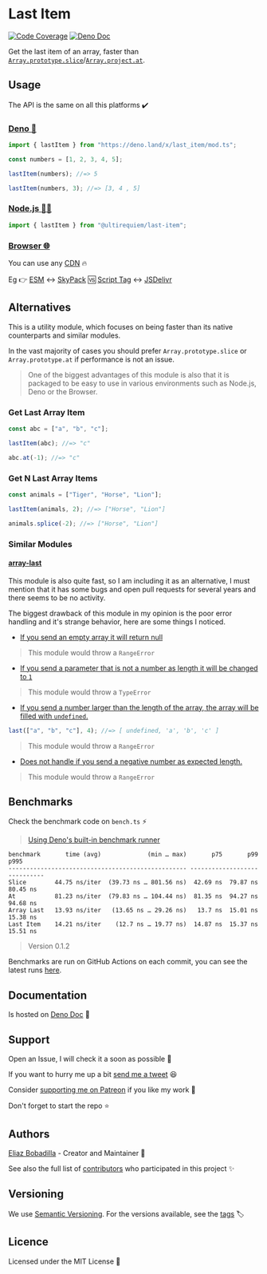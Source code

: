 # Last Item

[![Code Coverage](https://codecov.io/gh/ultirequiem/last_item/branch/main/graph/badge.svg)](https://codecov.io/gh/ultirequiem/last_item)
[![Deno Doc](https://doc.deno.land/badge.svg)](https://doc.deno.land/https/deno.land/x/last_item/mod.ts)

Get the last item of an array, faster than
[`Array.prototype.slice`](https://developer.mozilla.org/docs/Web/JavaScript/Reference/Global_Objects/Array/slice)/[`Array.project.at`](https://developer.mozilla.org/docs/Web/JavaScript/Reference/Global_Objects/Array/at).

## Usage

The API is the same on all this platforms ✔️

### [Deno 🦕](https://deno.land/x/last_item)

```javascript
import { lastItem } from "https://deno.land/x/last_item/mod.ts";

const numbers = [1, 2, 3, 4, 5];

lastItem(numbers); //=> 5

lastItem(numbers, 3); //=> [3, 4 , 5]
```

### [Node.js 🐢🚀](https://npmjs.com/package/@ultirequiem/last-item)

```javascript
import { lastItem } from "@ultirequiem/last-item";
```

### [Browser 🌐](https://developer.mozilla.org/en-US/docs/Glossary/Browser)

You can use any [CDN](https://en.wikipedia.org/wiki/Content_delivery_network) 🔥

Eg 👉
[ESM](https://developer.mozilla.org/en-US/docs/Web/JavaScript/Guide/Modules) ↔️
[SkyPack](https://cdn.skypack.dev/@ultirequiem/random-item) 🆚
[Script Tag](https://developer.mozilla.org/en-US/docs/Web/HTML/Element/script)
↔️ [JSDelivr](https://cdn.jsdelivr.net/npm/@ultirequiem/random-item)

## Alternatives

This is a utility module, which focuses on being faster than its native
counterparts and similar modules.

In the vast majority of cases you should prefer `Array.prototype.slice` or
`Array.prototype.at` if performance is not an issue.

> One of the biggest advantages of this module is also that it is packaged to be
> easy to use in various environments such as Node.js, Deno or the Browser.

### Get Last Array Item

```javascript
const abc = ["a", "b", "c"];

lastItem(abc); //=> "c"

abc.at(-1); //=> "c"
```

### Get N Last Array Items

```javascript
const animals = ["Tiger", "Horse", "Lion"];

lastItem(animals, 2); //=> ["Horse", "Lion"]

animals.splice(-2); //=> ["Horse", "Lion"]
```

### Similar Modules

#### [array-last](https://github.com/jonschlinkert/array-last)

This module is also quite fast, so I am including it as an alternative, I must
mention that it has some bugs and open pull requests for several years and there
seems to be no activity.

The biggest drawback of this module in my opinion is the poor error handling and
it's strange behavior, here are some things I noticed.

- [If you send an empty array it will return null](https://github.com/jonschlinkert/array-last/blob/master/index.js#L16)

> This module would throw a `RangeError`

- [If you send a parameter that is not a number as length it will be changed to
  `1`](https://github.com/jonschlinkert/array-last/blob/master/index.js#L20)

> This module would throw a `TypeError`

- [If you send a number larger than the length of the array, the array will be filled with `undefined`.](https://github.com/jonschlinkert/array-last/issues/6)

```javascript
last(["a", "b", "c"], 4); //=> [ undefined, 'a', 'b', 'c' ]
```

> This module would throw a `RangeError`

- [Does not handle if you send a negative number as expected length.](https://github.com/jonschlinkert/array-last/issues/10)

> This module would throw a `RangeError`

## Benchmarks

Check the benchmark code on `bench.ts` ⚡

> [Using Deno's built-in benchmark runner](https://deno.land/manual/tools/benchmarker)

```
benchmark       time (avg)             (min … max)       p75       p99      p995
-------------------------------------------------- -----------------------------
Slice        44.75 ns/iter  (39.73 ns … 801.56 ns)  42.69 ns  79.87 ns  80.45 ns
At           81.23 ns/iter  (79.83 ns … 104.44 ns)  81.35 ns  94.27 ns  94.68 ns
Array Last   13.93 ns/iter   (13.65 ns … 29.26 ns)   13.7 ns  15.01 ns  15.38 ns
Last Item    14.21 ns/iter    (12.7 ns … 19.77 ns)  14.87 ns  15.37 ns  15.51 ns
```

> Version 0.1.2

Benchmarks are run on GitHub Actions on each commit, you can see the latest runs
[here](https://github.com/UltiRequiem/last_item/actions/workflows/benchmark.yaml).

## Documentation

Is hosted on
[Deno Doc](https://doc.deno.land/https://deno.land/x/last_item/mod.ts) 📄

## Support

Open an Issue, I will check it a soon as possible 👀

If you want to hurry me up a bit
[send me a tweet](https://twitter.com/UltiRequiem) 😆

Consider [supporting me on Patreon](https://patreon.com/UltiRequiem) if you like
my work 🙏

Don't forget to start the repo ⭐

## Authors

[Eliaz Bobadilla](https://ultirequiem.com) - Creator and Maintainer 💪

See also the full list of
[contributors](https://github.com/UltiRequiem/last_item/contributors) who
participated in this project ✨

## Versioning

We use [Semantic Versioning](http://semver.org). For the versions available, see
the [tags](https://github.com/UltiRequiem/last_item/tags) 🏷️

## Licence

Licensed under the MIT License 📄
